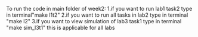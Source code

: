 To run the code in main folder of week2:
1.if you want to run lab1 task2 type in terminal"make l1t2"
2.if you want to run all tasks in lab2 type in terminal "make l2"
3.if you want to view simulation of lab3 task1 type in terminal "make sim_l3t1"
this is applicable for all labs